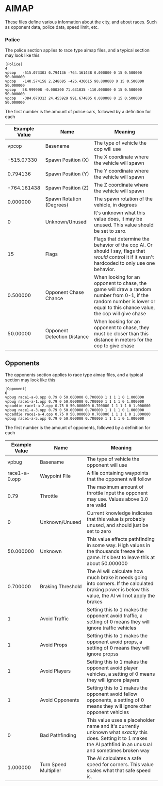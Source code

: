  # AIMAP
 
These files define various information about the city, and about races. Such as opponent data, police data, speed limit, etc.

### Police
The police section applies to race type aimap files, and a typical section may look like this
```
[Police]
4
vpcop	-515.073303 0.794136 -764.161438 0.000000 0 15 0.500000 50.000000
vpcop	-140.574158 2.248685 -426.436615 90.000000 0 15 0.500000 50.000000
vpcop	58.999908 -0.000300 71.631035 -110.000000 0 15 0.500000 50.000000
vpcop	-384.070313 24.455929 991.674805 0.000000 0 15 0.500000 50.000000
```

The first number is the amount of police cars, followed by a definition for each

|Example Value|Name|Meaning|
|-----|-----|-----|
|vpcop|Basename|The type of vehicle the cop will use|
|-515.07330|Spawn Position (X)|The X coordinate where the vehicle will spawn|
|0.794136|Spawn Position (Y)|The Y coordinate where the vehicle will spawn|
|-764.161438|Spawn Position (Z)|The Z coordinate where the vehicle will spawn|
|0.000000|Spawn Rotation (Degrees)|The spawn rotation of the vehicle, in degrees|
|0|Unknown/Unused|It's unknown what this value does, it may be unused. This value should be set to zero.|
|15|Flags|Flags that determine the behavior of the cop AI. Or should I say, flags that *would* control it if it wasn't hardcoded to only use one behavior.|
|0.500000|Opponent Chase Chance|When looking for an opponent to chase, the game will draw a random number from 0-1, if the random number is lower or equal to this chance value, the cop will give chase|
|50.00000|Opponent Detection Distance|When looking for an opponent to chase, they must be closer than this distance in meters for the cop to give chase|

## Opponents
The opponents section applies to race type aimap files, and a typical section may look like this
```
[Opponent]
6
vpbug race1-a-0.opp 0.79 0 50.000000 0.700000 1 1 1 1 0 1.000000
vpbug race1-a-1.opp 0.79 0 50.000000 0.700000 1 1 1 1 0 1.000000
vpcaddie race1-a-2.opp 0.75 0 50.000000 0.700000 1 1 1 1 0 1.000000
vpbug race1-a-3.opp 0.79 0 50.000000 0.700000 1 1 1 1 0 1.000000
vpcaddie race1-a-4.opp 0.75 0 50.000000 0.700000 1 1 1 1 0 1.000000
vpbug race1-a-5.opp 0.79 0 50.000000 0.700000 1 1 1 1 0 1.000000
```

The first number is the amount of opponents, followed by a definition for each


|Example Value|Name|Meaning|
|-----|-----|-----|
|vpbug|Basename|The type of vehicle the opponent will use|
|race1-a-0.opp|Waypoint File|A file containing waypoints that the opponent will follow|
|0.79|Throttle|The maximum amount of throttle input the opponent may use. Values above 1.0 are valid|
|0|Unknown/Unused|Current knowledge indicates that this value is probably unused, and should just be set to zero|
|50.000000|Unknown|This value effects pathfinding in some way. High values in the thousands freeze the game. It's best to leave this at about 50.000000|
|0.700000|Braking Threshold|The AI will calculate how much brake it needs going into corners. If the calculated braking power is below this value, the AI will not apply the brakes|
|1|Avoid Traffic|Setting this to 1 makes the opponent avoid traffic, a setting of 0 means they will ignore traffic vehicles|
|1|Avoid Props|Setting this to 1 makes the opponent avoid props, a setting of 0 means they will ignore propss|
|1|Avoid Players|Setting this to 1 makes the opponent avoid player vehicles, a setting of 0 means they will ignore players|
|1|Avoid Opponents|Setting this to 1 makes the opponent avoid fellow opponents, a setting of 0 means they will ignore other opponent vehicles|
|0|Bad Pathfinding|This value uses a placeholder name and it's currently unknown what *exactly* this does. Setting it to 1 makes the AI pathfind in an unusual and sometimes broken way|
|1.000000|Turn Speed Multiplier|The AI calculates a safe speed for corners. This value scales what that safe speed is.|
